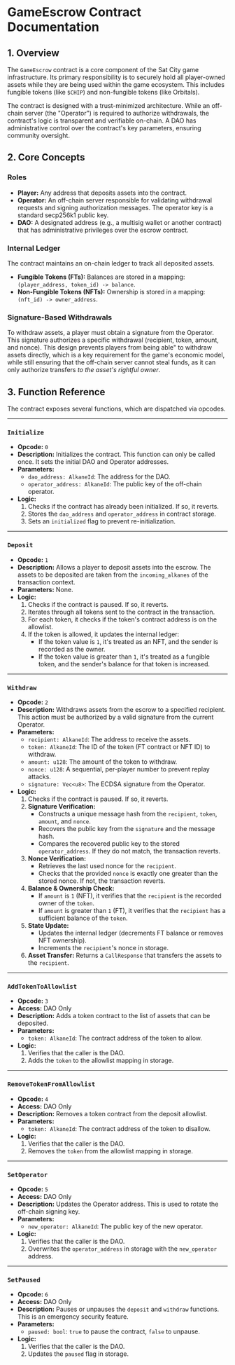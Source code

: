 # GameEscrow Contract Documentation

## 1. Overview

The `GameEscrow` contract is a core component of the Sat City game infrastructure. Its primary responsibility is to securely hold all player-owned assets while they are being used within the game ecosystem. This includes fungible tokens (like `$CHIP`) and non-fungible tokens (like Orbitals).

The contract is designed with a trust-minimized architecture. While an off-chain server (the "Operator") is required to authorize withdrawals, the contract's logic is transparent and verifiable on-chain. A DAO has administrative control over the contract's key parameters, ensuring community oversight.

## 2. Core Concepts

### Roles

-   **Player:** Any address that deposits assets into the contract.
-   **Operator:** An off-chain server responsible for validating withdrawal requests and signing authorization messages. The operator key is a standard secp256k1 public key.
-   **DAO:** A designated address (e.g., a multisig wallet or another contract) that has administrative privileges over the escrow contract.

### Internal Ledger

The contract maintains an on-chain ledger to track all deposited assets.
-   **Fungible Tokens (FTs):** Balances are stored in a mapping: `(player_address, token_id) -> balance`.
-   **Non-Fungible Tokens (NFTs):** Ownership is stored in a mapping: `(nft_id) -> owner_address`.

### Signature-Based Withdrawals

To withdraw assets, a player must obtain a signature from the Operator. This signature authorizes a specific withdrawal (recipient, token, amount, and nonce). This design prevents players from being able" to withdraw assets directly, which is a key requirement for the game's economic model, while still ensuring that the off-chain server cannot steal funds, as it can only authorize transfers *to the asset's rightful owner*.

## 3. Function Reference

The contract exposes several functions, which are dispatched via opcodes.

---

### `Initialize`

-   **Opcode:** `0`
-   **Description:** Initializes the contract. This function can only be called once. It sets the initial DAO and Operator addresses.
-   **Parameters:**
    -   `dao_address: AlkaneId`: The address for the DAO.
    -   `operator_address: AlkaneId`: The public key of the off-chain operator.
-   **Logic:**
    1.  Checks if the contract has already been initialized. If so, it reverts.
    2.  Stores the `dao_address` and `operator_address` in contract storage.
    3.  Sets an `initialized` flag to prevent re-initialization.

---

### `Deposit`

-   **Opcode:** `1`
-   **Description:** Allows a player to deposit assets into the escrow. The assets to be deposited are taken from the `incoming_alkanes` of the transaction context.
-   **Parameters:** None.
-   **Logic:**
    1.  Checks if the contract is paused. If so, it reverts.
    2.  Iterates through all tokens sent to the contract in the transaction.
    3.  For each token, it checks if the token's contract address is on the allowlist.
    4.  If the token is allowed, it updates the internal ledger:
        -   If the token value is `1`, it's treated as an NFT, and the sender is recorded as the owner.
        -   If the token value is greater than `1`, it's treated as a fungible token, and the sender's balance for that token is increased.

---

### `Withdraw`

-   **Opcode:** `2`
-   **Description:** Withdraws assets from the escrow to a specified recipient. This action must be authorized by a valid signature from the current Operator.
-   **Parameters:**
    -   `recipient: AlkaneId`: The address to receive the assets.
    -   `token: AlkaneId`: The ID of the token (FT contract or NFT ID) to withdraw.
    -   `amount: u128`: The amount of the token to withdraw.
    -   `nonce: u128`: A sequential, per-player number to prevent replay attacks.
    -   `signature: Vec<u8>`: The ECDSA signature from the Operator.
-   **Logic:**
    1.  Checks if the contract is paused. If so, it reverts.
    2.  **Signature Verification:**
        -   Constructs a unique message hash from the `recipient`, `token`, `amount`, and `nonce`.
        -   Recovers the public key from the `signature` and the message hash.
        -   Compares the recovered public key to the stored `operator_address`. If they do not match, the transaction reverts.
    3.  **Nonce Verification:**
        -   Retrieves the last used nonce for the `recipient`.
        -   Checks that the provided `nonce` is exactly one greater than the stored nonce. If not, the transaction reverts.
    4.  **Balance & Ownership Check:**
        -   If `amount` is `1` (NFT), it verifies that the `recipient` is the recorded owner of the `token`.
        -   If `amount` is greater than `1` (FT), it verifies that the `recipient` has a sufficient balance of the `token`.
    5.  **State Update:**
        -   Updates the internal ledger (decrements FT balance or removes NFT ownership).
        -   Increments the `recipient`'s nonce in storage.
    6.  **Asset Transfer:** Returns a `CallResponse` that transfers the assets to the `recipient`.

---

### `AddTokenToAllowlist`

-   **Opcode:** `3`
-   **Access:** DAO Only
-   **Description:** Adds a token contract to the list of assets that can be deposited.
-   **Parameters:**
    -   `token: AlkaneId`: The contract address of the token to allow.
-   **Logic:**
    1.  Verifies that the caller is the DAO.
    2.  Adds the `token` to the allowlist mapping in storage.

---

### `RemoveTokenFromAllowlist`

-   **Opcode:** `4`
-   **Access:** DAO Only
-   **Description:** Removes a token contract from the deposit allowlist.
-   **Parameters:**
    -   `token: AlkaneId`: The contract address of the token to disallow.
-   **Logic:**
    1.  Verifies that the caller is the DAO.
    2.  Removes the `token` from the allowlist mapping in storage.

---

### `SetOperator`

-   **Opcode:** `5`
-   **Access:** DAO Only
-   **Description:** Updates the Operator address. This is used to rotate the off-chain signing key.
-   **Parameters:**
    -   `new_operator: AlkaneId`: The public key of the new operator.
-   **Logic:**
    1.  Verifies that the caller is the DAO.
    2.  Overwrites the `operator_address` in storage with the `new_operator` address.

---

### `SetPaused`

-   **Opcode:** `6`
-   **Access:** DAO Only
-   **Description:** Pauses or unpauses the `deposit` and `withdraw` functions. This is an emergency security feature.
-   **Parameters:**
    -   `paused: bool`: `true` to pause the contract, `false` to unpause.
-   **Logic:**
    1.  Verifies that the caller is the DAO.
    2.  Updates the `paused` flag in storage.